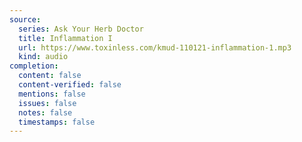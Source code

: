 ```yaml
---
source:
  series: Ask Your Herb Doctor
  title: Inflammation I
  url: https://www.toxinless.com/kmud-110121-inflammation-1.mp3
  kind: audio
completion:
  content: false
  content-verified: false
  mentions: false
  issues: false
  notes: false
  timestamps: false
---
```

